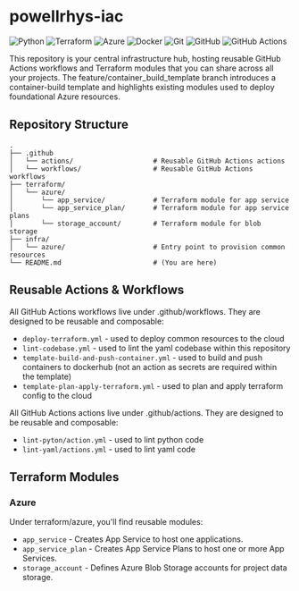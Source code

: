 # powellrhys-iac

![Python](https://img.shields.io/badge/python-3670A0?style=for-the-badge&logo=python&logoColor=ffdd54)
![Terraform](https://img.shields.io/badge/terraform-%235835CC.svg?style=for-the-badge&logo=terraform&logoColor=white)
![Azure](https://img.shields.io/badge/azure-%230072C6.svg?style=for-the-badge&logo=microsoftazure&logoColor=white)
![Docker](https://img.shields.io/badge/docker-%230db7ed.svg?style=for-the-badge&logo=docker&logoColor=white)
![Git](https://img.shields.io/badge/git-%23F05033.svg?style=for-the-badge&logo=git&logoColor=white)
![GitHub](https://img.shields.io/badge/github-%23121011.svg?style=for-the-badge&logo=github&logoColor=white)
![GitHub Actions](https://img.shields.io/badge/github%20actions-%232671E5.svg?style=for-the-badge&logo=githubactions&logoColor=white)

This repository is your central infrastructure hub, hosting reusable GitHub Actions workflows and Terraform modules that you can share across all your projects. The feature/container_build_template branch introduces a container-build template and highlights existing modules used to deploy foundational Azure resources.

## Repository Structure

```
.
├── .github
│   └── actions/                    # Reusable GitHub Actions actions
│   └── workflows/                  # Reusable GitHub Actions workflows
├── terraform/
│   └── azure/
│       └── app_service/            # Terraform module for app service
│       └── app_service_plan/       # Terraform module for app service plans
│       └── storage_account/        # Terraform module for blob storage
├── infra/
│   └── azure/                      # Entry point to provision common resources
└── README.md                       # (You are here)
```

## Reusable Actions & Workflows

All GitHub Actions workflows live under .github/workflows. They are designed to be reusable and composable:

- `deploy-terraform.yml` - used to deploy common resources to the cloud
- `lint-codebase.yml` - used to lint the yaml codebase within this repository 
- `template-build-and-push-container.yml` - used to build and push containers to dockerhub (not an action as secrets are required within the template)
- `template-plan-apply-terraform.yml` - used to plan and apply terraform config to the cloud

All GitHub Actions actions live under .github/actions. They are designed to be reusable and composable:

- `lint-pyton/action.yml` - used to lint python code
- `lint-yaml/actions.yml` - used to lint yaml code

## Terraform Modules

### Azure

Under terraform/azure, you'll find reusable modules:

- `app_service` - Creates App Service to host one applications.
- `app_service_plan` - Creates App Service Plans to host one or more App Services.
- `storage_account` - Defines Azure Blob Storage accounts for project data storage.
